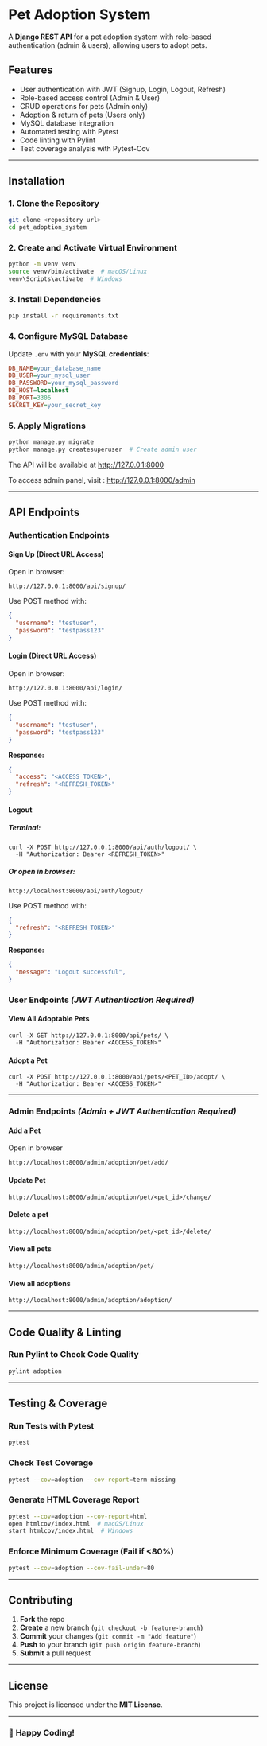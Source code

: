 
# Pet Adoption System

A **Django REST API** for a pet adoption system with role-based authentication (admin & users), allowing users to adopt pets.

## **Features**
- User authentication with JWT (Signup, Login, Logout, Refresh)  
- Role-based access control (Admin & User)  
- CRUD operations for pets (Admin only)  
- Adoption & return of pets (Users only)  
- MySQL database integration  
- Automated testing with Pytest  
- Code linting with Pylint  
- Test coverage analysis with Pytest-Cov  

---

## **Installation**
### **1. Clone the Repository**
```sh
git clone <repository url>
cd pet_adoption_system
```

### **2. Create and Activate Virtual Environment**
```sh
python -m venv venv
source venv/bin/activate  # macOS/Linux
venv\Scripts\activate  # Windows
```

### **3. Install Dependencies**
```sh
pip install -r requirements.txt
```

### **4. Configure MySQL Database**
Update `.env` with your **MySQL credentials**:
```ini
DB_NAME=your_database_name
DB_USER=your_mysql_user
DB_PASSWORD=your_mysql_password
DB_HOST=localhost
DB_PORT=3306
SECRET_KEY=your_secret_key
```

### **5. Apply Migrations**
```sh
python manage.py migrate
python manage.py createsuperuser  # Create admin user
```

The API will be available at http://127.0.0.1:8000

To access admin panel, visit : http://127.0.0.1:8000/admin

---

## **API Endpoints**

### **Authentication Endpoints**
#### **Sign Up (Direct URL Access)**
Open in browser:
```
http://127.0.0.1:8000/api/signup/
```
Use POST method with:
```json
{
  "username": "testuser",
  "password": "testpass123"
}
```
#### **Login (Direct URL Access)**
Open in browser:
```
http://127.0.0.1:8000/api/login/
```
Use POST method with:
```json
{
  "username": "testuser",
  "password": "testpass123"
}
```
**Response:**
```json
{
  "access": "<ACCESS_TOKEN>",
  "refresh": "<REFRESH_TOKEN>"
}
```
#### **Logout**
##### **Terminal**:
```
curl -X POST http://127.0.0.1:8000/api/auth/logout/ \
  -H "Authorization: Bearer <REFRESH_TOKEN>"
```
##### **Or open in browser**:
```
http://localhost:8000/api/auth/logout/
```
Use POST method with:
```json
{
  "refresh": "<REFRESH_TOKEN>"
}
```
**Response:**
```json
{
  "message": "Logout successful",
}
```

### **User Endpoints** *(JWT Authentication Required)*

#### **View All Adoptable Pets**
```
curl -X GET http://127.0.0.1:8000/api/pets/ \
  -H "Authorization: Bearer <ACCESS_TOKEN>"
```

#### **Adopt a Pet**
```
curl -X POST http://127.0.0.1:8000/api/pets/<PET_ID>/adopt/ \
  -H "Authorization: Bearer <ACCESS_TOKEN>"
```
---

### **Admin Endpoints** *(Admin + JWT Authentication Required)*
#### **Add a Pet**
Open in browser
```
http://localhost:8000/admin/adoption/pet/add/

```
#### **Update Pet**
```
http://localhost:8000/admin/adoption/pet/<pet_id>/change/
```
#### **Delete a pet**
```
http://localhost:8000/admin/adoption/pet/<pet_id>/delete/
```
#### **View all pets**
```
http://localhost:8000/admin/adoption/pet/
```
#### **View all adoptions**
```
http://localhost:8000/admin/adoption/adoption/
```

---

## **Code Quality & Linting**
### **Run Pylint to Check Code Quality**
```sh
pylint adoption
```

---

## **Testing & Coverage**
### **Run Tests with Pytest**
```sh
pytest
```
### **Check Test Coverage**
```sh
pytest --cov=adoption --cov-report=term-missing
```
### **Generate HTML Coverage Report**
```sh
pytest --cov=adoption --cov-report=html
open htmlcov/index.html  # macOS/Linux
start htmlcov/index.html  # Windows
```
### **Enforce Minimum Coverage (Fail if <80%)**
```sh
pytest --cov=adoption --cov-fail-under=80
```

---

## **Contributing**
1. **Fork** the repo
2. **Create** a new branch (`git checkout -b feature-branch`)
3. **Commit** your changes (`git commit -m "Add feature"`)
4. **Push** to your branch (`git push origin feature-branch`)
5. **Submit** a pull request

---

## **License**
This project is licensed under the **MIT License**.

---

### 🚀 **Happy Coding!**